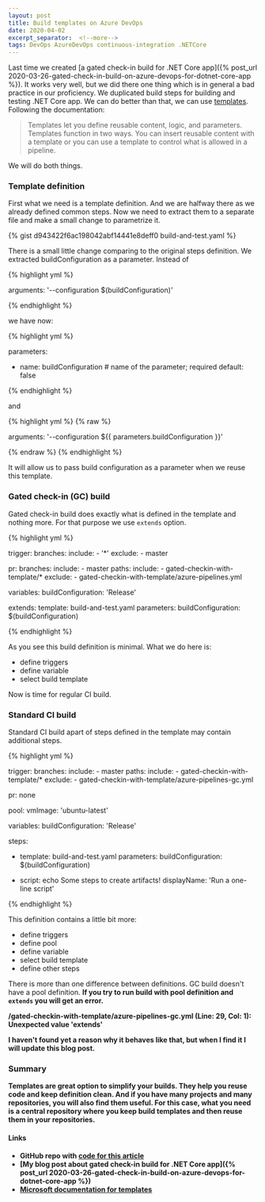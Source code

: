 ```yaml
---
layout: post
title: Build templates on Azure DevOps
date: 2020-04-02
excerpt_separator:  <!--more-->
tags: DevOps AzureDevOps continuous-integration .NETCore
---
```


Last time we created [a gated check-in build for .NET Core app]({% post_url 2020-03-26-gated-check-in-build-on-azure-devops-for-dotnet-core-app %}). It works very well, but we did there one thing which is in general a bad practice in our proficiency. We duplicated build steps for building and testing .NET Core app. We can do better than that, we can use [templates](https://docs.microsoft.com/en-us/azure/devops/pipelines/process/templates?view=azure-devops). Following the documentation:

> Templates let you define reusable content, logic, and parameters. Templates function in two ways. You can insert reusable content with a template or you can use a template to control what is allowed in a pipeline.

We will do both things.
<!--more-->

### Template definition

First what we need is a template definition. And we are halfway there as we already defined common steps. Now we need to extract them to a separate file and make a small change to parametrize it.

{% gist d943422f6ac198042abf14441e8deff0 build-and-test.yaml %}

There is a small little change comparing to the original steps definition. We extracted buildConfiguration as a parameter. Instead of

{% highlight yml %}

arguments: '--configuration $(buildConfiguration)'

{% endhighlight %}

we have now:


{% highlight yml %}

parameters:
- name: buildConfiguration # name of the parameter; required
  default: false

{% endhighlight %}

and 

{% highlight yml %}
{% raw %}

arguments: '--configuration ${{ parameters.buildConfiguration }}'

{% endraw %}
{% endhighlight %}

It will allow us to pass build configuration as a parameter when we reuse this template.

### Gated check-in (GC) build

Gated check-in build does exactly what is defined in the template and nothing more. For that purpose we use `extends` option.

{% highlight yml %}

trigger:
  branches:
    include:
    - '*'
    exclude:
    - master

pr:
  branches:
    include:
    - master
  paths:
    include:
    - gated-checkin-with-template/*
    exclude:
    - gated-checkin-with-template/azure-pipelines.yml

variables:
  buildConfiguration: 'Release'

extends:
  template: build-and-test.yaml
  parameters:
      buildConfiguration: $(buildConfiguration)

{% endhighlight %}

As you see this build definition is minimal. What we do here is:

- define triggers
- define variable
- select build template


Now is time for regular CI build.

### Standard CI build

Standard CI build apart of steps defined in the template may contain additional steps.

{% highlight yml %}

trigger:
  branches:
    include:
    - master
  paths:
    include:
    - gated-checkin-with-template/*
    exclude:
    - gated-checkin-with-template/azure-pipelines-gc.yml

pr: none

pool:
  vmImage: 'ubuntu-latest'

variables:
  buildConfiguration: 'Release'

steps:

- template: build-and-test.yaml
  parameters:
      buildConfiguration: $(buildConfiguration)

- script: echo Some steps to create artifacts!
  displayName: 'Run a one-line script'

{% endhighlight %}

This definition contains a little bit more:

- define triggers
- define pool
- define variable
- select build template
- define other steps

There is more than one difference between definitions. GC build doesn't have a pool definition. <strong>If you try to run build with pool definition and `extends` you will get an error.<strong>

<div class="message">
  /gated-checkin-with-template/azure-pipelines-gc.yml (Line: 29, Col: 1): Unexpected value 'extends'
</div>

I haven't found yet a reason why it behaves like that, but when I find it I will update this blog post.

### Summary

Templates are great option to simplify your builds. They help you reuse code and keep definition clean. And if you have many projects and many repositories, you will also find them useful. For this case, what you need is a central repository where you keep build templates and then reuse them in your repositories.

#### Links

- GitHub repo with [code for this article](https://github.com/kmadof/devops-manual/tree/master/gated-checkin-with-template)
- [My blog post about gated check-in build for .NET Core app]({% post_url 2020-03-26-gated-check-in-build-on-azure-devops-for-dotnet-core-app %})
- [Microsoft documentation for templates](https://docs.microsoft.com/en-us/azure/devops/pipelines/process/templates?view=azure-devops)